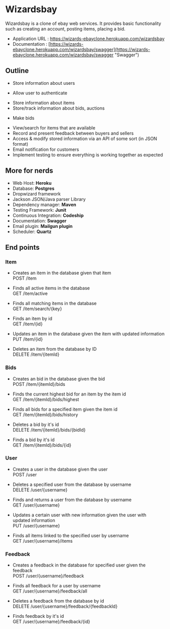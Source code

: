 
# Wizardsbay

Wizardsbay is a clone of ebay web services. It provides basic functionality such as creating an account, posting items, placing a bid.

* Application URL : https://wizards-ebayclone.herokuapp.com/wizardsbay
* Documentation : [https://wizards-ebayclone.herokuapp.com/wizardsbay/swagger](https://wizards-ebayclone.herokuapp.com/wizardsbay/swagger "Swagger")

## Outline

-	Store information about users
  *	Allow user to authenticate
-	Store information about items
-	Store/track information about bids, auctions
  *	Make bids
-	View/search for items that are available
-	Record and present feedback between buyers and sellers
-	Access & modify stored information via an API of some sort (in JSON format)
-	Email notification for customers
-	Implement testing to ensure everything is working together as expected

## More for nerds

+	Web Host: __Heroku__
+	Database: __Postgres__
+	Dropwizard framework
+	Jackson JSON/Java parser Library
+	Dependency manager: __Maven__
+	Testing Framework: __Junit__
+	Continuous Integration: __Codeship__
+	Documentation: __Swagger__
+	Email plugin: __Mailgun plugin__
+	Scheduler: __Quartz__

## End points

### Item

* Creates an item in the database given that item  
  POST /item  

* Finds all active items in the database  
  GET /item/active 

* Finds all matching items in the database  
  GET /item/search/{key} 

* Finds an item by id  
  GET /item/{id} 

* Updates an item in the database given the item with updated information  
  PUT /item/{id}  

* Deletes an item from the database by ID  
  DELETE /item/{itemId} 

### Bids

* Creates an bid in the database given the bid  
  POST /item/{itemId}/bids   

* Finds the current highest bid for an item by the item id  
  GET /item/{itemId}/bids/highest 

* Finds all bids for a specified item given the item id  
  GET /item/{itemId}/bids/history 

* Deletes a bid by it's id  
  DELETE /item/{itemId}/bids/{bidId} 

* Finds a bid by it's id  
  GET /item/{itemId}/bids/{id} 

### User

* Creates a user in the database given the user  
  POST /user    

* Deletes a specified user from the database by username  
  DELETE /user/{username} 

* Finds and returns a user from the database by username  
  GET /user/{username} 

* Updates a certain user with new information given the user with updated information  
  PUT /user/{username}   

* Finds all items linked to the specified user by username  
  GET /user/{username}/items 

### Feedback

* Creates a feedback in the database for specified user given the feedback  
  POST /user/{username}/feedback  

* Finds all feedback for a user by username  
  GET /user/{username}/feedback/all

* Deletes a feedback from the database by id  
  DELETE /user/{username}/feedback/{feedbackId} 

* Finds feedback by it's id  
  GET /user/{username}/feedback/{id} 


